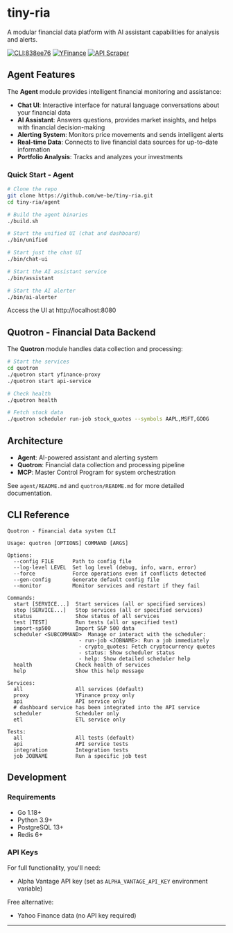 # tiny-ria

A modular financial data platform with AI assistant capabilities for analysis and alerts.

[![CLI:838ee76](https://img.shields.io/github/actions/workflow/status/we-be/tiny-ria/cli-release.yml?label=CLI%3A838ee76&logo=go)](https://github.com/we-be/tiny-ria/actions/workflows/cli-release.yml)
[![YFinance](https://img.shields.io/github/actions/workflow/status/we-be/tiny-ria/yahoo-finance-tests.yml?label=YFinance&logo=yahoo)](https://github.com/we-be/tiny-ria/actions/workflows/yahoo-finance-tests.yml)
[![API Scraper](https://img.shields.io/github/actions/workflow/status/we-be/tiny-ria/api-scraper-tests.yml?label=API%20Scraper&logo=golang)](https://github.com/we-be/tiny-ria/actions/workflows/api-scraper-tests.yml)

## Agent Features

The **Agent** module provides intelligent financial monitoring and assistance:

- **Chat UI**: Interactive interface for natural language conversations about your financial data
- **AI Assistant**: Answers questions, provides market insights, and helps with financial decision-making
- **Alerting System**: Monitors price movements and sends intelligent alerts
- **Real-time Data**: Connects to live financial data sources for up-to-date information
- **Portfolio Analysis**: Tracks and analyzes your investments

### Quick Start - Agent

```bash
# Clone the repo
git clone https://github.com/we-be/tiny-ria.git
cd tiny-ria/agent

# Build the agent binaries
./build.sh

# Start the unified UI (chat and dashboard)
./bin/unified

# Start just the chat UI
./bin/chat-ui

# Start the AI assistant service
./bin/assistant

# Start the AI alerter
./bin/ai-alerter
```

Access the UI at http://localhost:8080

## Quotron - Financial Data Backend

The **Quotron** module handles data collection and processing:

```bash
# Start the services
cd quotron
./quotron start yfinance-proxy
./quotron start api-service

# Check health
./quotron health

# Fetch stock data
./quotron scheduler run-job stock_quotes --symbols AAPL,MSFT,GOOG
```

## Architecture

- **Agent**: AI-powered assistant and alerting system
- **Quotron**: Financial data collection and processing pipeline
- **MCP**: Master Control Program for system orchestration

See `agent/README.md` and `quotron/README.md` for more detailed documentation.

## CLI Reference

<!-- CLI_HELP_START -->
```
Quotron - Financial data system CLI

Usage: quotron [OPTIONS] COMMAND [ARGS]

Options:
  --config FILE      Path to config file
  --log-level LEVEL  Set log level (debug, info, warn, error)
  --force            Force operations even if conflicts detected
  --gen-config       Generate default config file
  --monitor          Monitor services and restart if they fail

Commands:
  start [SERVICE...]  Start services (all or specified services)
  stop [SERVICE...]   Stop services (all or specified services)
  status              Show status of all services
  test [TEST]         Run tests (all or specified test)
  import-sp500        Import S&P 500 data
  scheduler <SUBCOMMAND>  Manage or interact with the scheduler:
                       - run-job <JOBNAME>: Run a job immediately
                       - crypto_quotes: Fetch cryptocurrency quotes
                       - status: Show scheduler status
                       - help: Show detailed scheduler help
  health              Check health of services
  help                Show this help message

Services:
  all                 All services (default)
  proxy               YFinance proxy only
  api                 API service only
  # dashboard service has been integrated into the API service
  scheduler           Scheduler only
  etl                 ETL service only

Tests:
  all                 All tests (default)
  api                 API service tests
  integration         Integration tests
  job JOBNAME         Run a specific job test
```
<!-- CLI_HELP_END -->

## Development

### Requirements

- Go 1.18+
- Python 3.9+
- PostgreSQL 13+
- Redis 6+

### API Keys

For full functionality, you'll need:
- Alpha Vantage API key (set as `ALPHA_VANTAGE_API_KEY` environment variable)

Free alternative:
- Yahoo Finance data (no API key required)

---
